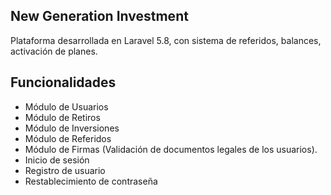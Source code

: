 ## New Generation Investment

Plataforma desarrollada en Laravel 5.8, con sistema de referidos, balances, activación de planes.

## Funcionalidades

- Módulo de Usuarios
- Módulo de Retiros
- Módulo de Inversiones
- Módulo de Referidos
- Módulo de Firmas (Validación de documentos legales de los usuarios).
- Inicio de sesión
- Registro de usuario
- Restablecimiento de contraseña